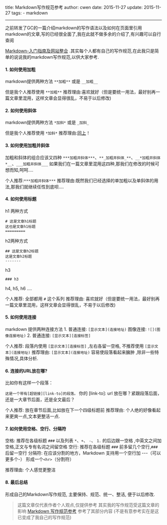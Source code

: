title: Markdown写作规范参考
author: cwen
date: 2015-11-27
update: 2015-11-27
tags:
    - markdown

---

之前转发了GC的一篇介绍markdown的写作语法以及如何在页面里引用markdown的文章,写的已经很全面了,我在此就不做多余的介绍了,有兴趣可以自行查阅
<!--more-->
[Markdown-入门指南及网站整合](http://www.igouc.com/jsp/Journal/journal_each.jsp?id=12 ) .其实每个人都有自己的写作规范,在此我只是简单的说说我的markdown写作规范,以供大家参考.


#### 1. 如何使用加粗

markdown提供两种方法
`**加粗**` 或是 `__加粗__`

但是我个人推荐使用 `**加粗**`
<a name="reason">推荐理由</a>:喜欢就好（但是要统一用法，最好别再一篇文章里混用，这样文章会显得很乱，不易于以后修改)


#### 2. 如何使用斜体　　

markdown提供两种方法
`*加斜*` 或是 `_加斜_`

但是我个人推荐使用 `*加斜*`
推荐理由:[同上](#reason)！


#### 3. 如何使用加粗并斜体

加粗和斜体的组合应该又四种
`***加粗并斜体***`、`**_加粗并斜体_**`、`__*加粗并斜体*__`、`___加粗并斜体___`
如果我们在一篇文章里混用这四种,那我们在修改的时候可想而知,呵呵....

个人推荐:`***加粗并斜体***`
推荐理由:既然我们已经选择的单加粗以及单斜体的用法,那我们就继续任性到底呗....


#### 4. 如何使用标题

h1 两种方式

```
# 这是文章h1标题
这也是文章h1标题
=========
```

h2两种方式

```
## 这是文章h2标题
这是文章h2标题
-------
```

h3

```
### h3
```
h4, h5, h6  ....

个人推荐: 全部都用 `#` 这个系列
推荐理由: 喜欢就好（但是要统一用法，最好别再一篇文章里混用，这样文章会显得很乱，不易于以后修改)



#### 5. 如何使用连接

markdown 提供两种连接方法
    1. 普通连接: `[显示文本](连接地址)`     图像连接: `![](图像连接地址)`
    2. 普通连接: `[显示文本][连接标签]`

个人推荐: 段落内使用 `[显示文本][连接标签]` ,左右各留一空格,
不推荐使用 `[显示文本](连接地址)`
推荐理由: `[显示文本](连接地址)` 容易使段落看起来臃肿 ,除非一些特殊情况,具体分析.


#### 6. 连接的URL放在哪?

比如你有这样一个段落：

`这是一个带有[超链接][link-to]的段落。`
你的 [link-to]: url 放在哪？紧跟段落后面，还是一大章节后面，还是全文最后？

个人推荐: 放在章节后面,比如放在下一个四级标题前
推荐理由: 个人绝的好像看起来更爽一点,文本更整洁一点.


#### 7. 如何使用空格、空行、分隔符

空格: 推荐在各级标题 `###` 以及列表 `*`、`+`、 `-`、 `1.` 的后边跟一空格 ,中英文之间加空格,正文与专有名词之间留空格
空行: 推荐在各级标题 `###` 前多留几个空行,`###` 后留一空行
分隔符: 在应该分割的地方，Markdown 支持用一个空行加 ---（可以更多个-） 形成一个`<hr>`（分割符）

推荐理由: 个人感觉更整洁




#### 8. 最后总结
形成自己的Markdown写作规范, 主要保持、规范、统一、整洁, 便于以后修改.




> 这篇文章仅代表作者个人观点,仅提供参考
> 其实我的写作规范受这篇文章的影响 [Markdown 写作规范参考][lastURL] 参考了其部分内容 (不是有意参考实在是这已变成了我自己的写作规范)
>
>
[lastURL]:http://www.jianshu.com/p/3bd994e702a7





